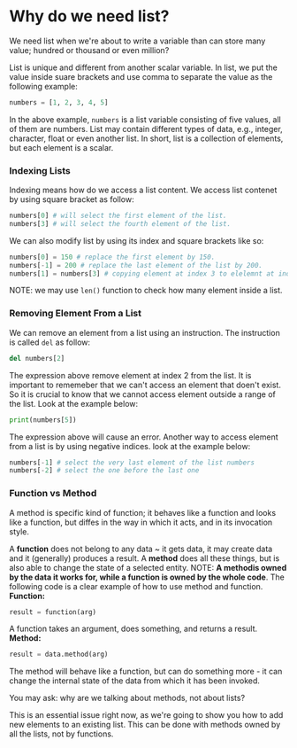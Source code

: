 # Why do we need list?

We need list when we're about to write a variable than can store many value; hundred or thousand or even million?

List is unique and different from another scalar variable. In list, we put the value inside suare brackets and use comma to separate the value as the following example:

```python
numbers = [1, 2, 3, 4, 5]
```

In the above example, ```numbers``` is a list variable consisting of five values, all of them are numbers. List may contain different types of data, e.g., integer, character, float or even another list. In short, list is a collection of elements, but each element is a scalar. 

### Indexing Lists
Indexing means how do we access a list content. We access list contenet by using square bracket as follow:
```python
numbers[0] # will select the first element of the list.
numbers[3] # will select the fourth element of the list.
```
We can also modify list by using its index and square brackets like so:
```python
numbers[0] = 150 # replace the first element by 150.
numbers[-1] = 200 # replace the last element of the list by 200.
numbers[1] = numbers[3] # copying element at index 3 to elelemnt at index 1 in list "numbers"
```
NOTE: we may use  ```len()``` function to check how many element inside a list. 

### Removing Element From a List
We can remove an element from a list using an instruction. The instruction is called ```del``` as follow:
```python
del numbers[2]
```
The expression above remove element at index 2 from the list. It is important to rememeber that we can't access an element that doen't exist. So it is crucial to know that we cannot access element outside a range of the list. Look at the example below:
```python
print(numbers[5])
```
The expression above will cause an error.
Another way to access element from a list is by using negative indices. look at the example below:
```python
numbers[-1] # select the very last element of the list numbers
numbers[-2] # select the one before the last one
```

### Function vs Method
A method is specific kind of function; it behaves like a function and looks like a function, but diffes in the way in which it acts, and in its invocation style.

A **function** does not belong to any data ~ it gets data, it may create data and it (generally) produces a result. A __method__ does all these things, but is also able to change the state of a selected entity. 
NOTE: __A methodis owned by the data it works for, while a function is owned by the whole code__.
The following code is a clear example of how to use method and function.
__Function:__
```python
result = function(arg)
```
A function takes an argument, does something, and returns a result.
__Method:__
```python
result = data.method(arg)
```
The method will behave like a function, but can do something more - it can change the internal state of the data from which it has been invoked.

You may ask: why are we talking about methods, not about lists?

This is an essential issue right now, as we're going to show you how to add new elements to an existing list. This can be done with methods owned by all the lists, not by functions.

